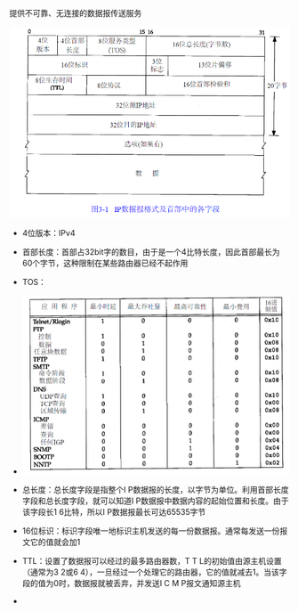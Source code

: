 提供不可靠、无连接的数据报传送服务

![image-20210323210517075](img/image-20210323210517075.png)





- 4位版本：IPv4
- 首部长度：首部占32bit字的数目，由于是一个4比特长度，因此首部最长为60个字节，这种限制在某些路由器已经不起作用
- TOS：
- ![image-20210323210950696](img/image-20210323210950696.png)



- 总长度：总长度字段是指整个I P数据报的长度，以字节为单位。利用首部长度字段和总长度字段，就可以知道I P数据报中数据内容的起始位置和长度。由于该字段长1 6比特，所以I P数据报最长可达65535字节
- 16位标识：标识字段唯一地标识主机发送的每一份数据报。通常每发送一份报文它的值就会加1
- TTL：设置了数据报可以经过的最多路由器数，T T L的初始值由源主机设置（通常为3 2或6 4），一旦经过一个处理它的路由器，它的值就减去1。当该字段的值为0时，数据报就被丢弃，并发送I C M P报文通知源主机
- 

